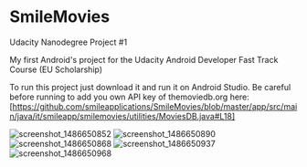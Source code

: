 # SmileMovies
Udacity Nanodegree Project #1

My first Android's project for the Udacity Android Developer Fast Track Course (EU Scholarship)

To run this project just download it and run it on Android Studio.
Be careful before running to add you own API key of themoviedb.org here:
[https://github.com/smileapplications/SmileMovies/blob/master/app/src/main/java/it/smileapp/smilemovies/utilities/MoviesDB.java#L18]

![screenshot_1486650852](https://cloud.githubusercontent.com/assets/2022691/22788072/c01e42e2-eede-11e6-922d-b496b0ab75a7.png)
![screenshot_1486650890](https://cloud.githubusercontent.com/assets/2022691/22788071/c001c50e-eede-11e6-9110-70cb38800a81.png)
![screenshot_1486650868](https://cloud.githubusercontent.com/assets/2022691/22788070/bfff9612-eede-11e6-8506-d9f682e735fd.png)
![screenshot_1486650937](https://cloud.githubusercontent.com/assets/2022691/22788069/bffebd1e-eede-11e6-9663-cd78f7497d85.png)
![screenshot_1486650968](https://cloud.githubusercontent.com/assets/2022691/22788068/bff9cf16-eede-11e6-9f1d-b8fd57760b00.png)
